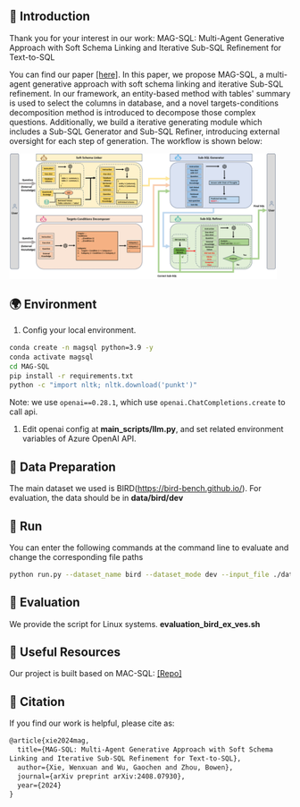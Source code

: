 
## 📖 Introduction

Thank you for your interest in our work: MAG-SQL: Multi-Agent Generative Approach with Soft Schema Linking and Iterative Sub-SQL Refinement for Text-to-SQL

You can find our paper [[here]](https://arxiv.org/abs/2408.07930). In this paper, we propose MAG-SQL, a multi-agent generative approach with soft schema linking and iterative Sub-SQL refinement. In our framework, an entity-based method with tables' summary is used to select the columns in database, and a novel targets-conditions decomposition method is introduced to decompose those complex questions. Additionally, we build a iterative generating module which includes a Sub-SQL Generator and Sub-SQL Refiner, introducing external oversight for each step of generation. The workflow is shown below: 

<img src="./assets/Workflow.png" align="middle" width="95%">

## 🌍 Environment

1. Config your local environment.

```bash
conda create -n magsql python=3.9 -y
conda activate magsql
cd MAG-SQL
pip install -r requirements.txt
python -c "import nltk; nltk.download('punkt')"
```

Note: we use `openai==0.28.1`, which use `openai.ChatCompletions.create` to call api.

1. Edit openai config at **main_scripts/llm.py**, and set related environment variables of Azure OpenAI API.


## 📜 Data Preparation
The main dataset we used is BIRD(https://bird-bench.github.io/). 
For evaluation, the data should be in **data/bird/dev**


## 🚀 Run

You can enter the following commands at the command line to evaluate and change the corresponding file paths
```bash
python run.py --dataset_name bird --dataset_mode dev --input_file ./data/bird/dev/dev.json --db_path ./data/bird/dev/dev_databases/ --tables_json_path ./data/bird/dev/dev_tables.json --output_file ./output/gpt4_mag.json --log_file ./output/log/log/txt --start_pos 0 
```

## 📑 Evaluation

We provide the script for Linux systems.
**evaluation_bird_ex_ves.sh**

## 🎈 Useful Resources

Our project is built based on MAC-SQL: [[Repo]](https://github.com/wbbeyourself/MAC-SQL)

## 📰 Citation 
If you find our work is helpful, please cite as:
```text
@article{xie2024mag,
  title={MAG-SQL: Multi-Agent Generative Approach with Soft Schema Linking and Iterative Sub-SQL Refinement for Text-to-SQL},
  author={Xie, Wenxuan and Wu, Gaochen and Zhou, Bowen},
  journal={arXiv preprint arXiv:2408.07930},
  year={2024}
}
```